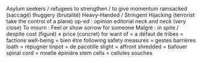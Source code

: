 Asylum seekers / refugees
to strengthen / to give momentum
ramsacked (saccagé)
thuggery (brutalité)
Heavy-Handed / Stringent
Hijacking (terrorist take the control of a plane)
op-ed : opinion editorial
neck and neck (very close)
To mourn : Feel or show sorrow for someone
Malgré : in spite / despite
cost (figuré) $\neq$ price (concret)
for want of = a défaut de
tribes = factions
well-being = bien être
following safety measures = gestes barrières
loath = répugner
tinpot = de pacotille
slight = affront
shredded = bafouer
spinal cord = moelle épinière
stem cells = cellules souches
